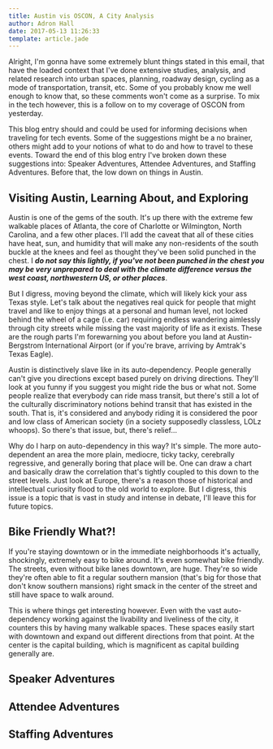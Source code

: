 ```yaml
---
title: Austin vis OSCON, A City Analysis
author: Adron Hall
date: 2017-05-13 11:26:33
template: article.jade
---
```

Alright, I'm gonna have some extremely blunt things stated in this email, that have the loaded context that I've done extensive studies, analysis, and related research into urban spaces, planning, roadway design, cycling as a mode of transportation, transit, etc. Some of you probably know me well enough to know that, so these comments won't come as a surprise. To mix in the tech however, this is a follow on to my coverage of OSCON from yesterday.

This blog entry should and could be used for informing decisions when traveling for tech events. Some of the suggestions might be a no brainer, others might add to your notions of what to do and how to travel to these events. Toward the end of this blog entry I've broken down these suggestions into: Speaker Adventures, Attendee Adventures, and Staffing Adventures. Before that, the low down on things in Austin.

<span class="more"></span>

## Visiting Austin, Learning About, and Exploring

Austin is one of the gems of the south. It's up there with the extreme few walkable places of Atlanta, the core of Charlotte or Wilmington, North Carolina, and a few other places. I'll add the caveat that all of these cities have heat, sun, and humidity that will make any non-residents of the south buckle at the knees and feel as thought they've been solid punched in the chest. I ***do not say this lightly, if you've not been punched in the chest you may be very unprepared to deal with the climate difference versus the west coast, northwestern US, or other places***.

But I digress, moving beyond the climate, which will likely kick your ass Texas style. Let's talk about the negatives real quick for people that might travel and like to enjoy things at a personal and human level, not locked behind the wheel of a cage (i.e. car) requiring endless wandering aimlessly through city streets while missing the vast majority of life as it exists. These are the rough parts I'm forewarning you about before you land at Austin-Bergstrom International Airport (or if you're brave, arriving by Amtrak's Texas Eagle).

Austin is distinctively slave like in its auto-dependency. People generally can't give you directions except based purely on driving directions. They'll look at you funny if you suggest you might ride the bus or what not. Some people realize that everybody can ride mass transit, but there's still a lot of the culturally discriminatory notions behind transit that has existed in the south. That is, it's considered and anybody riding it is considered the poor and low class of American society (in a society supposedly classless, LOLz whoops). So there's that issue, but, there's relief...

Why do I harp on auto-dependency in this way? It's simple. The more auto-dependent an area the more plain, mediocre, ticky tacky, cerebrally regressive, and generally boring that place will be. One can draw a chart and basically draw the correlation that's tightly coupled to this down to the street levels. Just look at Europe, there's a reason those of historical and intellectual curiosity flood to the old world to explore. But I digress, this issue is a topic that is vast in study and intense in debate, I'll leave this for future topics.

## Bike Friendly What?!

If you're staying downtown or in the immediate neighborhoods it's actually, shockingly, extremely easy to bike around. It's even somewhat bike friendly. The streets, even without bike lanes downtown, are huge. They're so wide they're often able to fit a regular southern mansion (that's big for those that don't know southern mansions) right smack in the center of the street and still have space to walk around.

This is where things get interesting however. Even with the vast auto-dependency working against the livability and liveliness of the city, it counters this by having many walkable spaces. These spaces easily start with downtown and expand out different directions from that point. At the center is the capital building, which is magnificent as capital building generally are.

## Speaker Adventures

## Attendee Adventures

## Staffing Adventures
